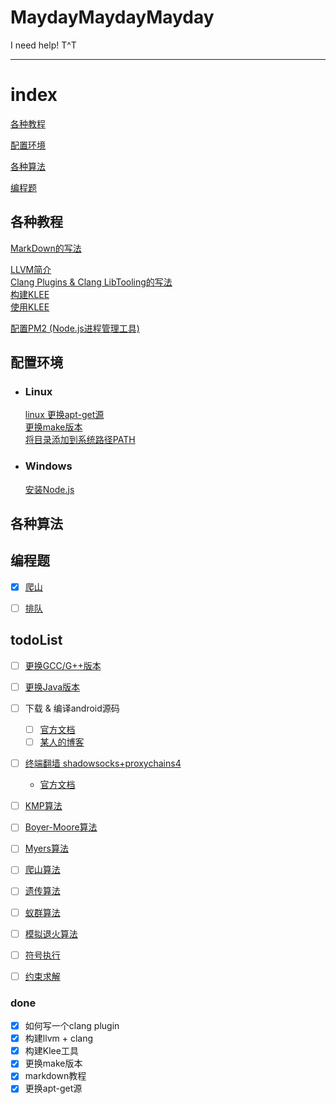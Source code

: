 # MaydayMaydayMayday
I need help! T^T

---

# index
[各种教程](#各种教程)

[配置环境](#配置环境)

[各种算法](#各种算法)

[编程题](#编程题)



## 各种教程
[MarkDown的写法](./各种教程/MarkDown/MarkDown的写法.md)

[LLVM简介](./各种教程/LLVM/LLVM.md)  
[Clang Plugins & Clang LibTooling的写法](./各种教程/Clang/FrontendAction%20tutorial%20&%20Clang%20Plugins.md)  
[构建KLEE](./各种教程/KLEE/Building%20KLEE%20with%20LLVM%203.4.md)  
[使用KLEE](./各种教程/KLEE/Tutorials%20-%20Try%20KLEE%20for%20Yourself.md)

[配置PM2 (Node.js进程管理工具)](./各种教程/PM2/PM2.md)



## 配置环境
+ ### Linux
    [linux 更换apt-get源](./配置环境/Linux/更换apt-get源/更换apt-get源.md)  
    [更换make版本](./配置环境/Linux/更换make版本/更换make版本.md)  
    [将目录添加到系统路径PATH](./配置环境/Linux/将目录添加到系统路径PATH/How%20to%20add%20directory%20to%20system%20path%20in%20Linux.md)

+ ### Windows
    [安装Node.js](./配置环境/Windows/安装Node.js/安装Node.js.md)



## 各种算法



## 编程题
 + [x] [爬山](./编程题/爬山/爬山.md)
 + [ ] [排队](./编程题/排队/排队.md)



## todoList

  + [ ] [更换GCC/G++版本](http://www.cnblogs.com/uestc-mm/p/7511063.html)
  + [ ] [更换Java版本](https://zhidao.baidu.com/question/1928969737664339547.html)
  + [ ] 下载 & 编译android源码
    - [ ] [官方文档](https://source.android.com/source/downloading)
    - [ ] [某人的博客](http://www.jianshu.com/p/aeaceda41798)
  + [ ] [终端翻墙 shadowsocks+proxychains4](http://blog.csdn.net/u014021258/article/details/53463297)
    - [官方文档](https://gist.github.com/marcinwol/b8e502eede230cc33c43)

  + [ ] [KMP算法](http://www.ruanyifeng.com/blog/2013/05/Knuth%E2%80%93Morris%E2%80%93Pratt_algorithm.html)
  + [ ] [Boyer-Moore算法](http://www.ruanyifeng.com/blog/2013/05/boyer-moore_string_search_algorithm.html)
  + [ ] [Myers算法](http://cjting.me/misc/how-git-generate-diff/)
  + [ ] [爬山算法]()
  + [ ] [遗传算法]()
  + [ ] [蚁群算法]()
  + [ ] [模拟退火算法]()
  
  + [ ] [符号执行]()
  + [ ] [约束求解]()
  
### done
  - [x] 如何写一个clang plugin
  - [x] 构建llvm + clang
  - [x] 构建Klee工具
  - [x] 更换make版本
  - [x] markdown教程
  - [x] 更换apt-get源
